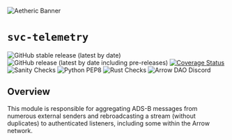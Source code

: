 ![Aetheric Banner](https://github.com/aetheric-oss/.github/blob/main/assets/readme-banner.png)

# `svc-telemetry`

![GitHub stable release (latest by date)](https://img.shields.io/github/v/release/aetheric-oss/svc-telemetry?sort=semver&color=green) ![GitHub release (latest by date including pre-releases)](https://img.shields.io/github/v/release/aetheric-oss/svc-telemetry?include_prereleases) [![Coverage Status](https://coveralls.io/repos/github/aetheric-oss/svc-telemetry/badge.svg?branch=develop)](https://coveralls.io/github/aetheric-oss/svc-telemetry)
![Sanity Checks](https://github.com/aetheric-oss/svc-telemetry/actions/workflows/sanity_checks.yml/badge.svg?branch=develop) ![Python PEP8](https://github.com/aetheric-oss/svc-telemetry/actions/workflows/python_ci.yml/badge.svg?branch=develop) ![Rust Checks](https://github.com/aetheric-oss/svc-telemetry/actions/workflows/rust_ci.yml/badge.svg?branch=develop) 
![Arrow DAO Discord](https://img.shields.io/discord/853833144037277726?style=plastic)

## Overview

This module is responsible for aggregating ADS-B messages from numerous external senders and rebroadcasting a stream (without duplicates) to authenticated listeners, including some within the Arrow network.
